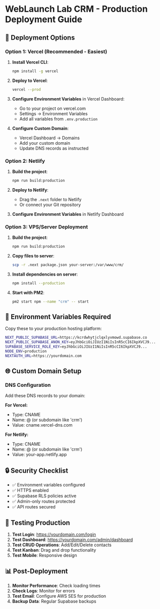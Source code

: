 # WebLaunch Lab CRM - Production Deployment Guide

## 🚀 Deployment Options

### Option 1: Vercel (Recommended - Easiest)

1. **Install Vercel CLI**:
   ```bash
   npm install -g vercel
   ```

2. **Deploy to Vercel**:
   ```bash
   vercel --prod
   ```

3. **Configure Environment Variables** in Vercel Dashboard:
   - Go to your project on vercel.com
   - Settings → Environment Variables
   - Add all variables from `.env.production`

4. **Configure Custom Domain**:
   - Vercel Dashboard → Domains
   - Add your custom domain
   - Update DNS records as instructed

### Option 2: Netlify

1. **Build the project**:
   ```bash
   npm run build:production
   ```

2. **Deploy to Netlify**:
   - Drag the `.next` folder to Netlify
   - Or connect your Git repository

3. **Configure Environment Variables** in Netlify Dashboard

### Option 3: VPS/Server Deployment

1. **Build the project**:
   ```bash
   npm run build:production
   ```

2. **Copy files to server**:
   ```bash
   scp -r .next package.json your-server:/var/www/crm/
   ```

3. **Install dependencies on server**:
   ```bash
   npm install --production
   ```

4. **Start with PM2**:
   ```bash
   pm2 start npm --name "crm" -- start
   ```

## 🔧 Environment Variables Required

Copy these to your production hosting platform:

```bash
NEXT_PUBLIC_SUPABASE_URL=https://kcrdwhytjclqxlyvmowd.supabase.co
NEXT_PUBLIC_SUPABASE_ANON_KEY=eyJhbGciOiJIUzI1NiIsInR5cCI6IkpXVCJ9...
SUPABASE_SERVICE_ROLE_KEY=eyJhbGciOiJIUzI1NiIsInR5cCI6IkpXVCJ9...
NODE_ENV=production
NEXTAUTH_URL=https://yourdomain.com
```

## 🌐 Custom Domain Setup

### DNS Configuration
Add these DNS records to your domain:

**For Vercel:**
- Type: CNAME
- Name: @ (or subdomain like 'crm')
- Value: cname.vercel-dns.com

**For Netlify:**
- Type: CNAME  
- Name: @ (or subdomain like 'crm')
- Value: your-app.netlify.app

## 🔒 Security Checklist

- ✅ Environment variables configured
- ✅ HTTPS enabled
- ✅ Supabase RLS policies active
- ✅ Admin-only routes protected
- ✅ API routes secured

## 🧪 Testing Production

1. **Test Login**: https://yourdomain.com/login
2. **Test Dashboard**: https://yourdomain.com/admin/dashboard
3. **Test CRUD Operations**: Add/Edit/Delete contacts
4. **Test Kanban**: Drag and drop functionality
5. **Test Mobile**: Responsive design

## 📊 Post-Deployment

1. **Monitor Performance**: Check loading times
2. **Check Logs**: Monitor for errors
3. **Test Email**: Configure AWS SES for production
4. **Backup Data**: Regular Supabase backups